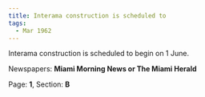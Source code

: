 ```yaml
---  
title: Interama construction is scheduled to  
tags:  
  - Mar 1962  
---  
```

  
Interama construction is scheduled to begin on 1 June.  
  
Newspapers: **Miami Morning News or The Miami Herald**  
  
Page: **1**, Section: **B** 
